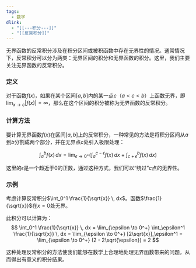 ```yaml
---
tags:
  - 数学
dlink:
  - "[[---积分---]]"
  - "[[反常积分]]"
---
```

无界函数的反常积分涉及在积分区间或被积函数中存在无界性的情况。通常情况下，反常积分可以分为两类：无界区间的积分和无界函数的积分。这里，我们主要关注无界函数的反常积分。

### 定义
对于函数$f(x)$，如果在某个区间$[a, b]$内的某一点$c$（$a < c < b$）上函数无界，即$\lim_{x \to c} |f(x)| = \infty$，那么在这个区间的积分被称为无界函数的反常积分。

### 计算方法
要计算无界函数$f(x)$在区间$[a, b]$上的反常积分，一种常见的方法是将积分区间从$a$到$b$分割成两个部分，并在无界点$c$处引入极限处理：

$$
\int_a^b f(x) \, dx = \lim_{\epsilon \to 0^+} \left(\int_a^{c-\epsilon} f(x) \, dx + \int_{c+\epsilon}^b f(x) \, dx\right)
$$

这里的$\epsilon$是一个趋近于0的正数，通过这种方式，我们可以“绕过”$c$点的无界性。

### 示例
考虑计算反常积分$\int_0^1 \frac{1}{\sqrt{x}} \, dx$。函数$\frac{1}{\sqrt{x}}$在$x = 0$处无界。

此积分可以计算为：
$$
\int_0^1 \frac{1}{\sqrt{x}} \, dx = \lim_{\epsilon \to 0^+} \int_\epsilon^1 \frac{1}{\sqrt{x}} \, dx = \lim_{\epsilon \to 0^+} [2\sqrt{x}]_\epsilon^1 = \lim_{\epsilon \to 0^+} (2 - 2\sqrt{\epsilon}) = 2
$$

这种处理反常积分的方法使我们能够在数学上合理地处理无界函数带来的问题，从而得出有意义的积分结果。